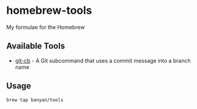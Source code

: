 # homebrew-tools

My formulae for the Homebrew

## Available Tools

- [git-cb](https://github.com/banyan/git-cb) - A Git subcommand that uses a commit message into a branch name

## Usage

```bash
brew tap banyan/tools
```
